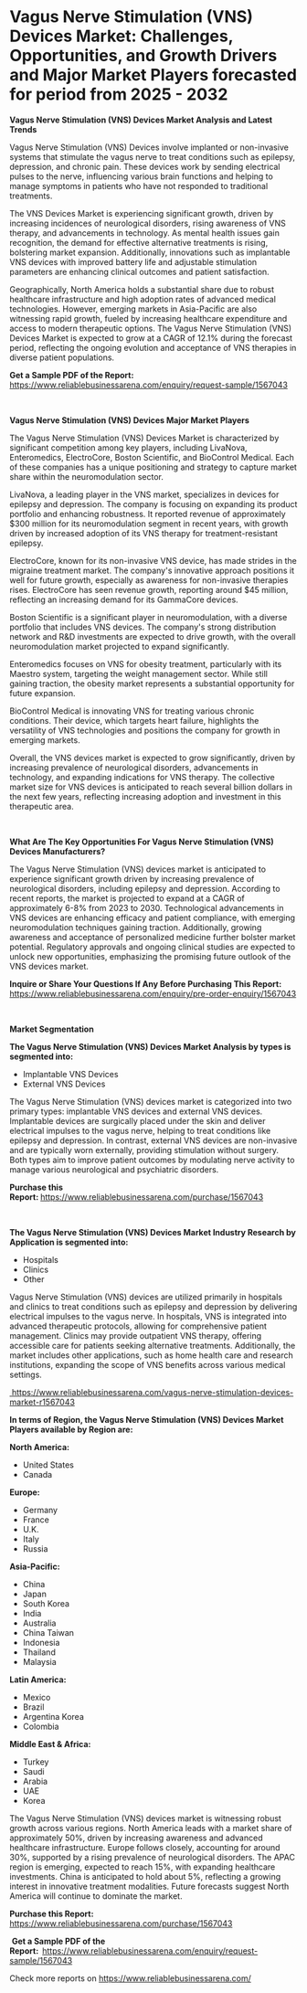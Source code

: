 <p><h1>Vagus Nerve Stimulation (VNS) Devices Market: Challenges, Opportunities, and Growth Drivers and Major Market Players forecasted for period from 2025 - 2032</h1></p><p><strong>Vagus Nerve Stimulation (VNS) Devices Market Analysis and Latest Trends</strong></p>
<p><p>Vagus Nerve Stimulation (VNS) Devices involve implanted or non-invasive systems that stimulate the vagus nerve to treat conditions such as epilepsy, depression, and chronic pain. These devices work by sending electrical pulses to the nerve, influencing various brain functions and helping to manage symptoms in patients who have not responded to traditional treatments.</p><p>The VNS Devices Market is experiencing significant growth, driven by increasing incidences of neurological disorders, rising awareness of VNS therapy, and advancements in technology. As mental health issues gain recognition, the demand for effective alternative treatments is rising, bolstering market expansion. Additionally, innovations such as implantable VNS devices with improved battery life and adjustable stimulation parameters are enhancing clinical outcomes and patient satisfaction.</p><p>Geographically, North America holds a substantial share due to robust healthcare infrastructure and high adoption rates of advanced medical technologies. However, emerging markets in Asia-Pacific are also witnessing rapid growth, fueled by increasing healthcare expenditure and access to modern therapeutic options. The Vagus Nerve Stimulation (VNS) Devices Market is expected to grow at a CAGR of 12.1% during the forecast period, reflecting the ongoing evolution and acceptance of VNS therapies in diverse patient populations.</p></p>
<p><strong>Get a Sample PDF of the Report:&nbsp;</strong> <a href="https://www.reliablebusinessarena.com/enquiry/request-sample/1567043?utm_campaign=3013&utm_medium=2&utm_source=Github&utm_content=ia&utm_term=22032025&utm_id=vagus-nerve-stimulation-vns-devices">https://www.reliablebusinessarena.com/enquiry/request-sample/1567043</a></p>
<p>&nbsp;</p>
<p><strong>Vagus Nerve Stimulation (VNS) Devices Major Market Players</strong></p>
<p><p>The Vagus Nerve Stimulation (VNS) Devices Market is characterized by significant competition among key players, including LivaNova, Enteromedics, ElectroCore, Boston Scientific, and BioControl Medical. Each of these companies has a unique positioning and strategy to capture market share within the neuromodulation sector.</p><p>LivaNova, a leading player in the VNS market, specializes in devices for epilepsy and depression. The company is focusing on expanding its product portfolio and enhancing robustness. It reported revenue of approximately $300 million for its neuromodulation segment in recent years, with growth driven by increased adoption of its VNS therapy for treatment-resistant epilepsy.</p><p>ElectroCore, known for its non-invasive VNS device, has made strides in the migraine treatment market. The company's innovative approach positions it well for future growth, especially as awareness for non-invasive therapies rises. ElectroCore has seen revenue growth, reporting around $45 million, reflecting an increasing demand for its GammaCore devices.</p><p>Boston Scientific is a significant player in neuromodulation, with a diverse portfolio that includes VNS devices. The company's strong distribution network and R&D investments are expected to drive growth, with the overall neuromodulation market projected to expand significantly. </p><p>Enteromedics focuses on VNS for obesity treatment, particularly with its Maestro system, targeting the weight management sector. While still gaining traction, the obesity market represents a substantial opportunity for future expansion.</p><p>BioControl Medical is innovating VNS for treating various chronic conditions. Their device, which targets heart failure, highlights the versatility of VNS technologies and positions the company for growth in emerging markets.</p><p>Overall, the VNS devices market is expected to grow significantly, driven by increasing prevalence of neurological disorders, advancements in technology, and expanding indications for VNS therapy. The collective market size for VNS devices is anticipated to reach several billion dollars in the next few years, reflecting increasing adoption and investment in this therapeutic area.</p></p>
<p>&nbsp;</p>
<p><strong>What Are The Key Opportunities For Vagus Nerve Stimulation (VNS) Devices Manufacturers?</strong></p>
<p><p>The Vagus Nerve Stimulation (VNS) devices market is anticipated to experience significant growth driven by increasing prevalence of neurological disorders, including epilepsy and depression. According to recent reports, the market is projected to expand at a CAGR of approximately 6-8% from 2023 to 2030. Technological advancements in VNS devices are enhancing efficacy and patient compliance, with emerging neuromodulation techniques gaining traction. Additionally, growing awareness and acceptance of personalized medicine further bolster market potential. Regulatory approvals and ongoing clinical studies are expected to unlock new opportunities, emphasizing the promising future outlook of the VNS devices market.</p></p>
<p><strong>Inquire or Share Your Questions If Any Before Purchasing This Report:</strong> <a href="https://www.reliablebusinessarena.com/enquiry/pre-order-enquiry/1567043?utm_campaign=3013&utm_medium=2&utm_source=Github&utm_content=ia&utm_term=22032025&utm_id=vagus-nerve-stimulation-vns-devices">https://www.reliablebusinessarena.com/enquiry/pre-order-enquiry/1567043</a></p>
<p>&nbsp;</p>
<p><strong>Market Segmentation</strong></p>
<p><strong>The Vagus Nerve Stimulation (VNS) Devices Market Analysis by types is segmented into:</strong></p>
<p><ul><li>Implantable VNS Devices</li><li>External VNS Devices</li></ul></p>
<p><p>The Vagus Nerve Stimulation (VNS) devices market is categorized into two primary types: implantable VNS devices and external VNS devices. Implantable devices are surgically placed under the skin and deliver electrical impulses to the vagus nerve, helping to treat conditions like epilepsy and depression. In contrast, external VNS devices are non-invasive and are typically worn externally, providing stimulation without surgery. Both types aim to improve patient outcomes by modulating nerve activity to manage various neurological and psychiatric disorders.</p></p>
<p><strong>Purchase this Report:&nbsp;</strong><a href="https://www.reliablebusinessarena.com/purchase/1567043?utm_campaign=3013&utm_medium=2&utm_source=Github&utm_content=ia&utm_term=22032025&utm_id=vagus-nerve-stimulation-vns-devices">https://www.reliablebusinessarena.com/purchase/1567043</a></p>
<p>&nbsp;</p>
<p><strong>The Vagus Nerve Stimulation (VNS) Devices Market Industry Research by Application is segmented into:</strong></p>
<p><ul><li>Hospitals</li><li>Clinics</li><li>Other</li></ul></p>
<p><p>Vagus Nerve Stimulation (VNS) devices are utilized primarily in hospitals and clinics to treat conditions such as epilepsy and depression by delivering electrical impulses to the vagus nerve. In hospitals, VNS is integrated into advanced therapeutic protocols, allowing for comprehensive patient management. Clinics may provide outpatient VNS therapy, offering accessible care for patients seeking alternative treatments. Additionally, the market includes other applications, such as home health care and research institutions, expanding the scope of VNS benefits across various medical settings.</p></p>
<p><a href="https://www.reliablebusinessarena.com/vagus-nerve-stimulation-devices-market-r1567043?utm_campaign=3013&utm_medium=2&utm_source=Github&utm_content=ia&utm_term=22032025&utm_id=vagus-nerve-stimulation-vns-devices">&nbsp;https://www.reliablebusinessarena.com/vagus-nerve-stimulation-devices-market-r1567043</a></p>
<p><strong>In terms of Region, the Vagus Nerve Stimulation (VNS) Devices Market Players available by Region are:</strong></p>
<p>
    <p> <strong> North America: </strong>
        <ul>
            <li>United States</li>
            <li>Canada</li>
        </ul>
        </p> 
    <p> <strong> Europe: </strong>
        <ul>
            <li>Germany</li>
            <li>France</li>
            <li>U.K.</li>
            <li>Italy</li>
            <li>Russia</li>
        </ul>
        </p> 
    <p> <strong> Asia-Pacific: </strong>
        <ul>
            <li>China</li>
            <li>Japan</li>
            <li>South Korea</li>
            <li>India</li>
            <li>Australia</li>
            <li>China Taiwan</li>
            <li>Indonesia</li>
            <li>Thailand</li>
            <li>Malaysia</li>
        </ul>
        </p> 
    <p> <strong> Latin America: </strong>
        <ul>
            <li>Mexico</li>
            <li>Brazil</li>
            <li>Argentina Korea</li>
            <li>Colombia</li>
        </ul>
        </p> 
    <p> <strong> Middle East & Africa: </strong>
        <ul>
            <li>Turkey</li>
            <li>Saudi</li>
            <li>Arabia</li>
            <li>UAE</li>
            <li>Korea</li>
        </ul>
    </p>
    </p>
<p><p>The Vagus Nerve Stimulation (VNS) devices market is witnessing robust growth across various regions. North America leads with a market share of approximately 50%, driven by increasing awareness and advanced healthcare infrastructure. Europe follows closely, accounting for around 30%, supported by a rising prevalence of neurological disorders. The APAC region is emerging, expected to reach 15%, with expanding healthcare investments. China is anticipated to hold about 5%, reflecting a growing interest in innovative treatment modalities. Future forecasts suggest North America will continue to dominate the market.</p></p>
<p><strong>Purchase this Report: </strong><a href="https://www.reliablebusinessarena.com/purchase/1567043?utm_campaign=3013&utm_medium=2&utm_source=Github&utm_content=ia&utm_term=22032025&utm_id=vagus-nerve-stimulation-vns-devices">https://www.reliablebusinessarena.com/purchase/1567043</a></p>
<p>&nbsp;<strong>Get a Sample PDF of the Report:&nbsp;&nbsp;</strong><a href="https://www.reliablebusinessarena.com/enquiry/request-sample/1567043?utm_campaign=3013&utm_medium=2&utm_source=Github&utm_content=ia&utm_term=22032025&utm_id=vagus-nerve-stimulation-vns-devices">https://www.reliablebusinessarena.com/enquiry/request-sample/1567043</a></p>
<p><strong></strong></p>
<p>Check more reports on <a href="https://www.reliablebusinessarena.com/?utm_campaign=3013&utm_medium=2&utm_source=Github&utm_content=ia&utm_term=22032025&utm_id=vagus-nerve-stimulation-vns-devices">https://www.reliablebusinessarena.com/</a></p>